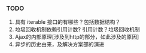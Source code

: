 
### TODO

1. 具有 iterable 接口的有哪些？包括数据结构？
2. 垃圾回收机制依赖引用计数? 引用计数？垃圾回收机制
3. Ajax的内部原理[涉及到http的部分，如此涉及的原因]
4. 异步的历史由来，及解决方案部的演进
